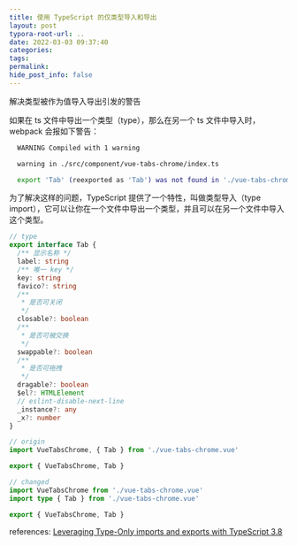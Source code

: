 ```yaml
---
title: 使用 TypeScript 的仅类型导入和导出
layout: post
typora-root-url: ..
date: 2022-03-03 09:37:40
categories:
tags:
permalink:
hide_post_info: false
---
```

解决类型被作为值导入导出引发的警告

<!-- More -->

如果在 ts 文件中导出一个类型（type），那么在另一个 ts 文件中导入时，webpack 会报如下警告：

```bash
  WARNING Compiled with 1 warning

  warning in ./src/component/vue-tabs-chrome/index.ts

  export 'Tab' (reexported as 'Tab') was not found in './vue-tabs-chrome.vue' (possible exports: default)
```

为了解决这样的问题，TypeScript 提供了一个特性，叫做类型导入（type import），它可以让你在一个文件中导出一个类型，并且可以在另一个文件中导入这个类型。

```typescript
// type
export interface Tab {
  /** 显示名称 */
  label: string
  /** 唯一 key */
  key: string
  favico?: string
  /**
   * 是否可关闭
   */
  closable?: boolean
  /**
   * 是否可被交换
   */
  swappable?: boolean
  /**
   * 是否可拖拽
   */
  dragable?: boolean
  $el?: HTMLElement
  // eslint-disable-next-line
  _instance?: any
  _x?: number
}

// origin
import VueTabsChrome, { Tab } from './vue-tabs-chrome.vue'

export { VueTabsChrome, Tab }

// changed
import VueTabsChrome from './vue-tabs-chrome.vue'
import type { Tab } from './vue-tabs-chrome.vue'

export { VueTabsChrome, Tab }
```

references: [Leveraging Type-Only imports and exports with TypeScript 3.8](https://javascript.plainenglish.io/leveraging-type-only-imports-and-exports-with-typescript-3-8-5c1be8bd17fb)
